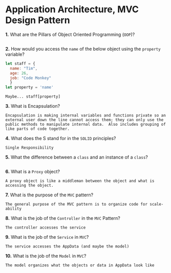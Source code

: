 # Application Architecture, MVC Design Pattern

**1.** What are the Pillars of Object Oriented Programming (`OOP`)?
<!-- enter you answer in the space below -->
```

```
**2.** How would you access the `name` of the below object using the `property` variable?
```js
let staff = {
  name: "Tim",
  age: 26,
  job: "Code Monkey"
  }
let property = 'name'
```
<!-- enter you answer in the space below -->
```
Maybe... staff[property]
```
**3.** What is Encapsulation?
<!-- enter you answer in the space below -->
```
Encapsulation is making internal variables and functions private so an external user down the line cannot access them; they can only use the public methods to manipulate internal data.  Also includes grouping of like parts of code together.
```
**4.** What does the S stand for in the `SOLID` principles?
<!-- enter you answer in the space below -->
```
Single Responsibility
```
**5.** What the difference between a `class` and an instance of a `class`?
<!-- enter you answer in the space below -->
```

```
**6.** What is a `Proxy` object?
<!-- enter you answer in the space below -->
```
A proxy object is like a middleman between the object and what is accessing the object.
```

**7.** What is the purpose of the `MVC` pattern?
<!-- enter you answer in the space below -->
```
The general purpose of the MVC pattern is to organize code for scale-ability
```
**8.** What is the job of the `Controller` in the `MVC` Pattern?
<!-- enter you answer in the space below -->
```
The controller accesses the service
```

**9.** What is the job of the `Service` in `MVC`?
<!-- enter you answer in the space below -->
```
The service accesses the AppData (and maybe the model)
```
**10.** What is the job of the `Model` in `MVC`?
<!-- enter you answer in the space below -->
```
The model organizes what the objects or data in AppData look like
```
